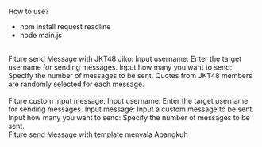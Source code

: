 How to use?
<br>
- npm install request readline
- node main.js

<br>
Fiture send Message with JKT48 Jiko:
Input username: Enter the target username for sending messages.
Input how many you want to send: Specify the number of messages to be sent.
Quotes from JKT48 members are randomly selected for each message.
<br>
<br>
Fiture custom Input message:
Input username: Enter the target username for sending messages.
Input message: Input a custom message to be sent.
Input how many you want to send: Specify the number of messages to be sent.
<br
<br>
Fiture send Message with template menyala Abangkuh
